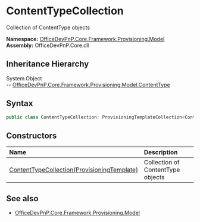 # ContentTypeCollection
Collection of ContentType objects  

**Namespace:** [OfficeDevPnP.Core.Framework.Provisioning.Model](OfficeDevPnP.Core.Framework.Provisioning.Model.md)  
**Assembly:** OfficeDevPnP.Core.dll  
## Inheritance Hierarchy
System.Object  
--  [OfficeDevPnP.Core.Framework.Provisioning.Model.ContentType](OfficeDevPnP.Core.Framework.Provisioning.Model.ContentType.md)
## Syntax
```C#
public class ContentTypeCollection: ProvisioningTemplateCollection<ContentType>
```
## Constructors
|**Name**|**Description**|
|:-----|:-----|
| [ContentTypeCollection(ProvisioningTemplate)](OfficeDevPnP.Core.Framework.Provisioning.Model.ContentTypeCollection.ctor1.md) |  Collection of ContentType objects 
## See also
- [OfficeDevPnP.Core.Framework.Provisioning.Model](OfficeDevPnP.Core.Framework.Provisioning.Model.md)
